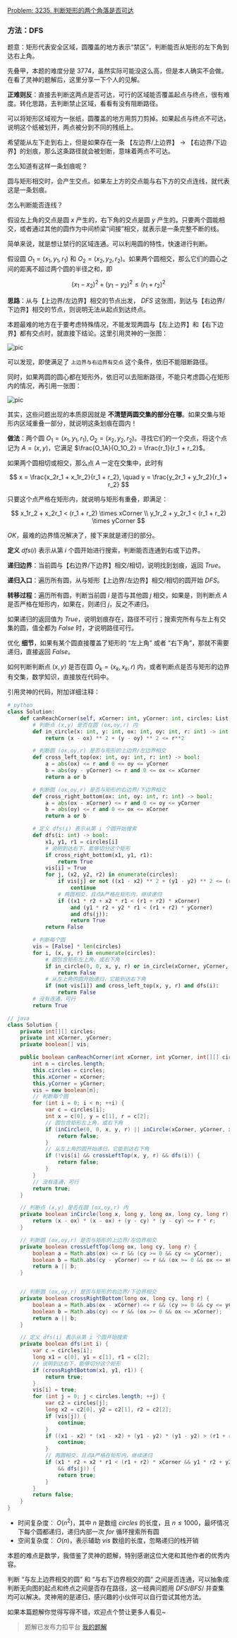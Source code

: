 [Problem: 3235. 判断矩形的两个角落是否可达](https://leetcode.cn/problems/check-if-the-rectangle-corner-is-reachable/description/)

### 方法：DFS

题意：矩形代表安全区域，圆覆盖的地方表示“禁区”，判断能否从矩形的左下角到达右上角。

先叠甲，本题的难度分是 $3774$，虽然实际可能没这么高，但是本人确实不会做。在看了灵神的题解后，这里分享一下个人的见解。

**正难则反**：直接去判断这两点是否可达，可行的区域能否覆盖起点与终点，很有难度。转化思路，去判断禁止区域，看看有没有阻断路径。

可以将矩形区域视为一张纸，圆覆盖的地方用剪刀剪掉。如果起点与终点不可达，说明这个纸被划开，两点被分到不同的残纸上。

希望能从左下走到右上，但是如果存在一条 【左边界/上边界】 -> 【右边界/下边界】的划痕，那么这条路径就会被划断，意味着两点不可达。

怎么知道有这样一条划痕呢？

圆与矩形相交时，会产生交点。如果左上方的交点能与右下方的交点连线，就代表这是一条划痕。

怎么判断能否连线？

假设左上角的交点是圆 $x$ 产生的，右下角的交点是圆 $y$ 产生的。只要两个圆能相交，或者通过其他的圆作为中间桥梁“间接”相交，就表示是一条完整不断的线。

简单来说，就是想让禁行的区域连通。可以利用圆的特性，快速进行判断。

假设圆 $O_1 = (x_1, y_1, r_1)$ 和 $O_2 = (x_2, y_2, r_2)$。如果两个圆相交，那么它们的圆心之间的距离不超过两个圆的半径之和，即

$$
(x_1 - x_2)^2 + (y_1 - y_2)^2 \leq (r_1 + r_2)^2
$$

**思路**：从与【上边界/左边界】相交的节点出发， $DFS$ 这张图，到达与【右边界/下边界】相交的节点，则说明无法从起点到达终点。

本题最难的地方在于要考虑特殊情况，不能发现两圆与【左上边界】和【右下边界】都有交点时，就直接下结论。这里引用灵神的一张图：

![pic](https://pic.leetcode.cn/1731040578-yfqBvH-image.png)

可以发现，即使满足了 `上边界与右边界有交点` 这个条件，依旧不能阻断路径。

同时，如果两圆的圆心都在矩形外，依旧可以去阻断路径，不能只考虑圆心在矩形内的情况，再引用一张图：

![pic](https://pic.leetcode.cn/1731041286-iaQlEH-image.png)

其实，这些问题出现的本质原因就是 **不清楚两圆交集的部分在哪**。如果交集与矩形内区域重叠一部分，就说明这条划痕在圆内！

**做法**：两个圆 $O_1=(x_1,y_1,r_1),O_2=(x_2,y_2,r_2)$。寻找它们的一个交点，将这个点记为 $A = (x, y)$，它满足 $\frac{O_1A}{O_1O_2} = \frac{r_1}{r_1 + r_2}$。

如果两个圆相切或相交，那么点 $A$ 一定在交集中，此时有

$$
x = \frac{x_2r_1 + x_1r_2}{r_1 + r_2}, \quad y = \frac{y_2r_1 + y_1r_2}{r_1 + r_2}
$$

只要这个点严格在矩形内，就说明与矩形有重叠，即满足：

$$
x_1r_2 + x_2r_1 < (r_1 + r_2) \times xCorner \\
y_1r_2 + y_2r_1 < (r_1 + r_2) \times yCorner
$$

$OK$，最难的边界情况解决了，接下来就是递归的部分。

**定义** $dfs(i)$ 表示从第 $i$ 个圆开始进行搜索，判断能否连通到右或下边界。

**递归边界**：当前圆与【右边界/下边界】相交/相切，说明找到划痕，返回 $True$。

**递归入口**：遍历所有圆，从与矩形【上边界/左边界】相交/相切的圆开始 $DFS$。

**转移过程**：遍历所有圆，判断当前圆 $i$ 是否与其他圆 $j$ 相交，如果是，则判断点 $A$ 是否严格在矩形内，如果在，则递归 $j$，反之不递归。

如果递归的返回值为 $True$，说明划痕存在，路径不可行；搜索完所有与左上有交集的圆，值全都为 $False$ 时，才说明路径可行。

优化 **细节**，如果有某个圆直接覆盖了矩形的 “左上角” 或者 “右下角”，那就不需要递归，直接返回 $False$。

如何判断判断点 $(x,y)$ 是否在圆 $O_k=(x_k,x_k,r)$ 内，或者判断点是否与矩形的边界有交集，数学知识，直接放在代码中。

引用灵神的代码，附加详细注释：

```Python
# python
class Solution:
    def canReachCorner(self, xCorner: int, yCorner: int, circles: List[List[int]]) -> bool:
        # 判断点 (x,y) 是否在圆 (ox,oy,r) 内
        def in_circle(x: int, y: int, ox: int, oy: int, r: int) -> int:
            return (x - ox) ** 2 + (y - oy) ** 2 <= r**2

        # 判断圆 (ox,oy,r) 是否与矩形的上边界/左边界相交
        def cross_left_top(ox: int, oy: int, r: int) -> bool:
            a = abs(ox) <= r and 0 <= oy <= yCorner
            b = abs(oy - yCorner) <= r and 0 <= ox <= xCorner
            return a or b

        # 判断圆 (ox,oy,r) 是否与矩形的右边界/下边界相交
        def cross_right_bottom(ox: int, oy: int, r: int) -> bool:
            a = abs(ox - xCorner) <= r and 0 <= oy <= yCorner
            b = abs(oy) <= r and 0 <= ox <= xCorner
            return a or b

        # 定义 dfs(i) 表示从第 i 个圆开始搜索
        def dfs(i: int) -> bool:
            x1, y1, r1 = circles[i]
            # 说明到达右下，能够切分这个矩形
            if cross_right_bottom(x1, y1, r1):
                return True
            vis[i] = True
            for j, (x2, y2, r2) in enumerate(circles):
                if vis[j] or not ((x1 - x2) ** 2 + (y1 - y2) ** 2 <= (r1 + r2) ** 2):
                    continue
                # 两圆相交，且点A严格在矩形内，继续递归
                if ((x1 * r2 + x2 * r1 < (r1 + r2) * xCorner)
                    and (y1 * r2 + y2 * r1 < (r1 + r2) * yCorner)
                    and dfs(j)):
                    return True
            return False

        # 判断每个圆
        vis = [False] * len(circles)
        for i, (x, y, r) in enumerate(circles):
            # 圆包含矩形左上角，或右下角
            if in_circle(0, 0, x, y, r) or in_circle(xCorner, yCorner, x, y, r):
                return False
            # 从左上角的圆开始递归，它能到达右下角
            if (not vis[i]) and cross_left_top(x, y, r) and dfs(i):
                return False
        # 没有连通，可行
        return True
```

```Java
// java
class Solution {
    private int[][] circles;
    private int xCorner, yCorner;
    private boolean[] vis;

    public boolean canReachCorner(int xCorner, int yCorner, int[][] circles) {
        int n = circles.length;
        this.circles = circles;
        this.xCorner = xCorner;
        this.yCorner = yCorner;
        vis = new boolean[n];
        // 判断每个圆
        for (int i = 0; i < n; ++i) {
            var c = circles[i];
            int x = c[0], y = c[1], r = c[2];
            // 圆包含矩形左上角，或右下角
            if (inCircle(0, 0, x, y, r) || inCircle(xCorner, yCorner, x, y, r)) {
                return false;
            }
            // 从左上角的圆开始递归，它能到达右下角
            if (!vis[i] && crossLeftTop(x, y, r) && dfs(i)) {
                return false;
            }
        }
        // 没有连通，可行
        return true;
    }

    // 判断点 (x,y) 是否在圆 (ox,oy,r) 内
    private boolean inCircle(long x, long y, long ox, long cy, long r) {
        return (x - ox) * (x - ox) + (y - cy) * (y - cy) <= r * r;
    }

    // 判断圆 (ox,oy,r) 是否与矩形的上边界/左边界相交
    private boolean crossLeftTop(long ox, long cy, long r) {
        boolean a = Math.abs(ox) <= r && (cy >= 0 && cy <= yCorner);
        boolean b = Math.abs(cy - yCorner) <= r && (ox >= 0 && ox <= xCorner);
        return a || b;
    }


    // 判断圆 (ox,oy,r) 是否与矩形的右边界/下边界相交
    private boolean crossRightBottom(long ox, long cy, long r) {
        boolean a = Math.abs(ox - xCorner) <= r && (cy >= 0 && cy <= yCorner);
        boolean b = Math.abs(cy) <= r && (ox >= 0 && ox <= xCorner);
        return a || b;
    }

    // 定义 dfs(i) 表示从第 i 个圆开始搜索
    private boolean dfs(int i) {
        var c = circles[i];
        long x1 = c[0], y1 = c[1], r1 = c[2];
        // 说明到达右下，能够切分这个矩形
        if (crossRightBottom(x1, y1, r1)) {
            return true;
        }
        vis[i] = true;
        for (int j = 0; j < circles.length; ++j) {
            var c2 = circles[j];
            long x2 = c2[0], y2 = c2[1], r2 = c2[2];
            if (vis[j]) {
                continue;
            }
            if ((x1 - x2) * (x1 - x2) + (y1 - y2) * (y1 - y2) > (r1 + r2) * (r1 + r2)) {
                continue;
            }
            // 两圆相交，且点A严格在矩形内，继续递归
            if (x1 * r2 + x2 * r1 < (r1 + r2) * xCorner && y1 * r2 + y2 * r1 < (r1 + r2) * yCorner
                && dfs(j)) {
                return true;
            }
        }
        return false;
    }
}
```

- 时间复杂度： $O(n^2)$，其中 $n$ 是数组 $circles$ 的长度，且 $n\leq 1000$，最坏情况下每个圆都递归，递归内部一次 $for$ 循环搜索所有圆
- 空间复杂度： $O(n)$，表示辅助 $vis$ 数组的长度，忽略递归的栈开销

本题的难点是数学，我借鉴了灵神的题解，特别感谢这位大佬和其他作者的优秀内容。

判断 “与左上边界相交的圆” 和 “与右下边界相交的圆” 之间是否连通，可以抽象成判断无向图的起点和终点之间是否存在路径，这一经典问题用 $DFS/BFS/$ 并查集均可以解决。灵神用的是递归，感兴趣的小伙伴可以自行尝试其他方法。

如果本篇题解你觉得写得不错，欢迎点个赞让更多人看见~

> 题解已发布力扣平台 [我的题解](https://leetcode.cn/problems/check-if-the-rectangle-corner-is-reachable/solutions/2981740/dfs-shu-xue-wen-ti-yi-dian-xin-de-by-pri-ytks/)
